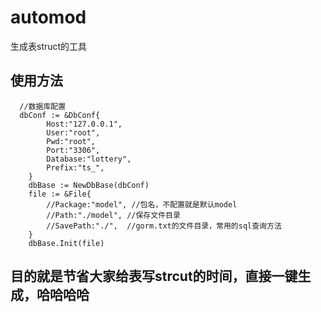 # automod
生成表struct的工具

## 使用方法
```
  //数据库配置
  dbConf := &DbConf{
		Host:"127.0.0.1",
		User:"root",
		Pwd:"root",
		Port:"3306",
		Database:"lottery",
		Prefix:"ts_",
	}
	dbBase := NewDbBase(dbConf)
	file := &File{
		//Package:"model", //包名，不配置就是默认model
		//Path:"./model", //保存文件目录
		//SavePath:"./",  //gorm.txt的文件目录，常用的sql查询方法
	}
	dbBase.Init(file)
```
## 目的就是节省大家给表写strcut的时间，直接一键生成，哈哈哈哈
